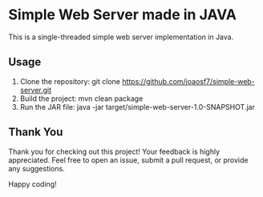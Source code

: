 # Simple Web Server made in JAVA

This is a single-threaded simple web server implementation in Java.

## Usage

1. Clone the repository:
   git clone https://github.com/joaosf7/simple-web-server.git
3. Build the project:
   mvn clean package
5. Run the JAR file:
   java -jar target/simple-web-server-1.0-SNAPSHOT.jar

## Thank You

Thank you for checking out this project! Your feedback is highly appreciated. Feel free to open an issue, submit a pull request, or provide any suggestions.

Happy coding!
